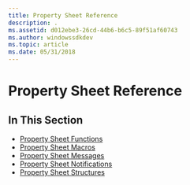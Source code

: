 ```yaml
---
title: Property Sheet Reference
description: .
ms.assetid: d012ebe3-26cd-44b6-b6c5-89f51af60743
ms.author: windowssdkdev
ms.topic: article
ms.date: 05/31/2018
---
```


# Property Sheet Reference

## In This Section

-   [Property Sheet Functions](bumper-property-sheets-reference-functions.md)
-   [Property Sheet Macros](bumper-property-sheets-reference-macros.md)
-   [Property Sheet Messages](bumper-property-sheets-reference-messages.md)
-   [Property Sheet Notifications](bumper-property-sheets-reference-notifications.md)
-   [Property Sheet Structures](bumper-property-sheets-reference-structures.md)

 

 




